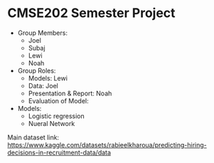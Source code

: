 # CMSE202 Semester Project
- Group Members:
  - Joel
  - Subaj
  - Lewi
  - Noah
- Group Roles:
  - Models: Lewi
  - Data: Joel
  - Presentation & Report: Noah
  - Evaluation of Model: 
- Models:
  - Logistic regression
  - Nueral Network

Main dataset link:
https://www.kaggle.com/datasets/rabieelkharoua/predicting-hiring-decisions-in-recruitment-data/data
